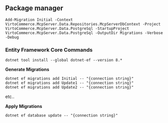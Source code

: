## Package manager
```
Add-Migration Initial -Context VirtoCommerce.McpServer.Data.Repositories.McpServerDbContext -Project VirtoCommerce.McpServer.Data.PostgreSql -StartupProject VirtoCommerce.McpServer.Data.PostgreSql -OutputDir Migrations -Verbose -Debug
```

### Entity Framework Core Commands
```
dotnet tool install --global dotnet-ef --version 8.*
```

**Generate Migrations**
```
dotnet ef migrations add Initial -- "{connection string}"
dotnet ef migrations add Update1 -- "{connection string}"
dotnet ef migrations add Update2 -- "{connection string}"
```
etc..

**Apply Migrations**
```
dotnet ef database update -- "{connection string}"
```
